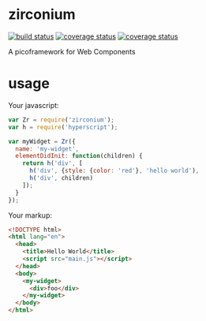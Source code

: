 
# zirconium

[![build status][travis]][travis-uri]
[![coverage status][coveralls]][coveralls-uri]
[![coverage status][deps]][deps-uri]

A picoframework for Web Components

# usage
Your javascript:

```javascript
var Zr = require('zirconium');
var h = require('hyperscript');

var myWidget = Zr({
  name: 'my-widget',
  elementDidInit: function(children) {
    return h('div', [
      h('div', {style: {color: 'red'}, 'hello world'),
      h('div', children)
    ]);
  }
});
```

Your markup:

```html
<!DOCTYPE html>
<html lang="en">
  <head>
    <title>Hello World</title>
    <script src="main.js"></script>
  </head>
  <body>
    <my-widget>
      <div>foo</div>
    </my-widget>
  </body>
</html>
```

[travis]: https://travis-ci.org/rtsao/zirconium.svg?branch=master
[travis-uri]: https://travis-ci.org/rtsao/zirconium

[coveralls]: https://coveralls.io/repos/rtsao/zirconium/badge.svg?branch=master
[coveralls-uri]: https://coveralls.io/r/rtsao/zirconium

[deps]: https://david-dm.org/rtsao/zirconium.svg
[deps-uri]: https://david-dm.org/rtsao/zirconium
